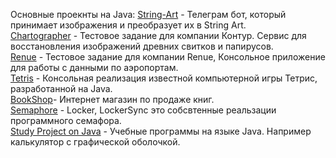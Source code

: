 Основные проекнты на Java:
[String-Art](https://github.com/Thor0002/String-Art) - Телеграм бот, который принимает изображения и преобразует их в String Art.                  
[Chartographer](https://github.com/Thor0002/Chartographer) - Тестовое задание для компании Контур. Cервис для восстановления изображений древних свитков и папирусов.    
[Renue](https://github.com/Thor0002/Renue) - Тестовое задание для компании Renue, Консольное приложение для работы с данными по аэропортам.         
[Tetris](https://github.com/Thor0002/Tetris) - Консольная реализация известной компьютерной игры Тетрис, разработанной на Java.              
[BookShop](https://github.com/Thor0002/BookShop)- Интернет магазин по продаже книг.                        
[Semaphore](https://github.com/Thor0002/Semaphore) - Locker, LockerSync это собсвтенные реальзации программного семафора.                     
[Study Project on Java](https://github.com/Thor0002/Java) - Учебные программы на языке Java. Например калькулятор с графической оболочкой.              

